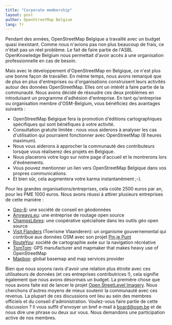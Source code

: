 ```yaml
---
title: "Corporate membership"
layout: post
author: OpenStreetMap Belgium
lang: fr
---
```



Pendant des années, OpenStreetMap Belgique a travaillé avec un budget quasi inexistant. Comme nous n'avions pas non plus beaucoup de frais, ce n'était pas un réel problème. Le fait de faire partie de l'ASBL OpenKnowledge Belgium nous permettait d'avoir accès à une organisation professionnelle en cas de besoin.

Mais avec le développement d'OpenStreetMap en Belgique, ce n'est plus une bonne façon de travailler. En même temps, nous avons remarqué que de plus en plus d'entreprises ou d'organisations construisent leurs activités autour des données OpenStreetMap. Elles ont un intérêt à faire partie de la communauté. Nous avons décidé de résoudre ces deux problèmes en introduisant un programme d'adhésion d'entreprise. En tant qu'entreprise ou organisation membre d'OSM-Belgium, vous bénéficiez des avantages suivants :

- OpenStreetMap Belgique fera la promotion d'éditions cartographiques spécifiques qui sont bénéfiques à votre activité.
- Consultation gratuite limitée : nous vous aiderons à analyser les cas d'utilisation qui pourraient fonctionner avec OpenStreetMap (8 heures maximum).
- Nous vous aiderons à approcher la communauté des contributeurs lorsque vous réaliserez des projets en Belgique.
- Nous placerons votre logo sur notre page d'accueil et le montrerons lors d'événements.
- Vous pouvez mentionner un lien vers OpenStreetMap Belgique dans vos propres communications.
- Et bien sûr, cela augmentera votre karma instantanément ;-).

Pour les grandes organisations/entreprises, cela coûte 2500 euros par an, pour les PME 1000 euros. Nous avons réussi à attirer plusieurs entreprises de cette manière :

* [Geo-6](https://geo6.be/): une société de conseil en géodonnées
* [Anyways.eu](https://www.anyways.eu/): une entreprise de routage open source
* [ChampsLibres](https://www.champs-libres.coop/): une coopérative spécialisée dans les outils géo open source
* [Visit Flanders](https://www.visitflanders.com/) (Toerisme Vlaanderen): un organisme gouvernemental qui contribue aux données OSM avec son projet [Pin je Punt](https://toerismevlaanderen.be/nl/pinjepunt) 
* [RouteYou](https://www.routeyou.com/): société de cartographie axée sur la navigation récréative
* [TomTom](https://www.tomtom.com/): GPS manufacturer and mapmaker that makes heavy use of OpenStreetMap
* [Mapbox](https://www.mapbox.com/): global basemap and map services provider

Bien que nous soyons ravis d'avoir une relation plus étroite avec ces utilisateurs de données (et ces entreprises contributrices !), cela signifie également que nous avons désormais un budget. La première chose que nous avons faite est de lancer le projet
[Open StreetLevel Imagery](projects/streetlevelimagery.html). Nous cherchons d'autres moyens de mieux soutenir la communauté avec ces revenus. La plupart de ces discussions ont lieu au sein des membres officiels et du conseil d'administration. Voulez-vous faire partie de cette discussion ? Il vous suffit d'envoyer un bref e-mail à board@osm.be et de nous dire une phrase ou deux sur vous. Nous demandons une participation active de nos membres.
